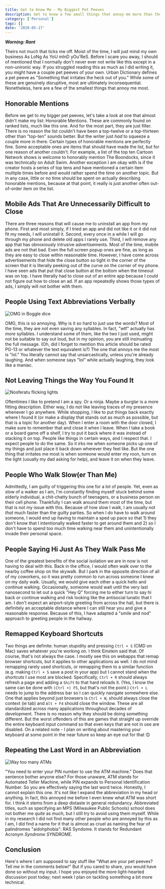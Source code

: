 ```yaml
---
title: Get to Know Me - My Biggest Pet Peeves
description: Get to know a few small things that annoy me more than they should.
category: ['Personal']
tags: []
date: '2020-05-17'
---
```


**_Warning: Rant_**

Theirs not much that ticks me off. Moist of the time, I will just mind my own business As LoNg As YoU mInD yOu'ReS. Before I scare you away, I should of mentioned that I normally don't never ever not write like this except in a non-unironic way. If you struggled reading this as much as I did writing it, you might have a couple pet peeves of your own. Urban Dictionary defines a pet peeve as "Something that irritates the heck out of you." While some of these are genuinely disruptive, most are ultimately inconsequential. Nonetheless, here are a few of the smallest things that annoy me most.

## Honorable Mentions

Before we get to my bigger pet peeves, let's take a look at one that almost didn't make my list: Honorable Mentions. These are commonly found on ranked lists, much like this one. And for the most part, they are just filler. There is no reason the list couldn't have been a top-twelve or a top-thirteen other than "top-ten" sounds better. But the writer just _had_ to squeeze a couple more in there. Certain types of honorable mentions are perfectly fine. Some acceptable ones are items that should have made the list, but for one reason of another couldn't. For example, a list of the top ten Cartoon Network shows is welcome to honorably mention The Boondocks, since it was technically on Adult Swim. Another exception I am okay with is if the creator hosts a series of top tens and have mentioned a certain item multiple times before and would rather spend the time on another topic. But in any case, little or no time should be spent on actually describing honorable mentions, because at that point, it really is just another often out-of-order item on the list.

## Mobile Ads That Are Unnecessarily Difficult to Close

There are three reasons that will cause me to uninstall an app from my phone. First and most simply, if I tried an app and did not like it or it did not fit my needs, I will uninstall it. Second, every once in a while I will go through my phone and delete old apps I rarely use. Third, I will remove any app that has obnoxiously intrusive advertisements. Most of the time, mobile ads are not that bad. Even the full screen popup ones are fine, as long as they are easy to close within reasonable time. However, I have come across advertisements that hide the close button so tight in the corner of the screen that it is literally peeking out of the curve on the corner of my phone. I have seen ads that put that close button at the bottom when the timeout was on top. I have literally had to close out of an entire app because I could not figure out how to close an ad. If an app repeatedly shows those types of ads, I simply will not bother with them.

## People Using Text Abbreviations Verbally

![OMG in Boggle dice](/images/blog/omg-1934214_640.jpg)

OMG, this is so annoying. Why is it so hard to just use the words? Most of the time, they are not even saving any syllables. In fact, "wtf" actually has _more_ syllables. I understand some of them, like the two I just used, might not be suitable to say out loud, but in my opinion, you are still insinuating the full message. (Oh, did I forget to mention this article should be rated PG-13 or whatever the text equivalent is?) The one that annoys me the most is "lol." You literally cannot say that unsarcastically, unless you're already laughing. And when someone says "lol" while actually laughing, they look like a maniac.

## Not Leaving Things the Way You Found It

![Nosferatu flicking lights](/images/blog/nosferatu-light.gif)

Oftentimes I like to pretend I am a spy. Or a ninja. Maybe a burglar is a more fitting description. Either way, I do not like leaving traces of my presence whenever I go anywhere. While shopping, I like to put things back exactly where I found it (or make a display that stands out as much as possible, but that is a topic for another day). When I enter a room with the door closed, I make sure to remember that and close it when I leave. When I take a book or a board game off a shelf, I try to put it back where it was instead of stacking it on top. People like things in certain ways, and I respect that. I expect people to do the same. So it irks me when someone picks up one of my things and just place it back down wherever they feel like. But the one thing that irritates me most is when someone would enter my roon, turn on the light (usually my dad asking for help), and leave it on when they leave.

## People Who Walk Slow(er Than Me)

Admittedly, I am guilty of triggering this one for a lot of people. Yet, even as slow of a walker as I am, I'm constantly finding myself stuck behind some elderly individual, a chit-chatty bunch of teenagers, or a business person on their cell phone. Thankfully I can walk around them most of the time, but that is not my issue with this. Because of how slow I walk, I am usually not _that_ much faster than the guilty parties. So when I do have to walk around someone, I would end up having to maintain a sped up pace so that 1) they don't know that I intentionally walked faster to get around them and 2) so I don't have to spend too much time walking near them and unintentionally invade their personal space.

## People Saying Hi Just As They Walk Pass Me

One of the greatest benefits of the social isolation we are in now is not having to deal with this. Back in the office, I would often walk over to the nearby coffee shop on the skywalk. But I park in the opposite direction of all of my coworkers, so it was pretty common to run across someone I knew on my daily walk. Usually, we would give each other a quick hello and continue walking. Occasionally, someone would wait until the very last nanosecond to let out a quick "Hey Q" forcing me to either turn to say hi back or continue walking and risk looking like the antisocial lunatic that I am. I don't expect an airport-style greeting from across the hall, but there is definitely an acceptable distance where I can still hear you and give a reasonable response. Because of this, I have adapted a "smile and nod" approach to greeting people in the hallway.

## Remapped Keyboard Shortcuts

Two things are definite: human stupidity and pressing `Ctrl + S` (CMD on Mac) saves whatever you're working on. I think Einstein said that. Of course, that's not always the case. I mostly see this on webapps that remap browser shortcuts, but it applies to other applications as well. I do not mind remapping rarely used shortcuts, or remapping them to a similar function (e.g. making `Ctrl + S` save a post in your app) but I cannot stand when the shortcuts I use most are blocked. Specifically, `Ctrl + R` should always refresh a page and adding a `Shift` to that hard reloads it. (Yes, I know the same can be done with `(Ctrl +) F5`, but that's not the point.) `Ctrl + L` needs to jump to the address bar so I can quickly navigate somewhere else. One that applies beyond just browsers is `Ctrl + W`, should always close the context (ie tab) and `Alt + F4` should close the window. These are all standardized across many applications throughout decades of development. There is no reason why they should be doing something different. But the worst offenders of this are games that straight up override the entire keyboard input command so that even keys that are not in use are disabled. On a related note - I plan on writing about mastering your keyboard at some point in the near future so keep an eye out for that 😊

## Repeating the Last Word in an Abbreviation

![Way too many ATMs](/images/blog/atms.jpg)

"You need to enter your PIN number to use the ATM machine." Does that sentence bother anyone else? For those unaware, ATM stands for Automated Teller Machine, while PIN expands to Personal Identification Number. So you are effectively saying the last word twice. Honestly, I cannot explain this one. It's not like I expand the abbreviation in my head or anything. In fact, this annoyed me before I even knew what ATM was short for. I think it stems from a deep distaste in general redundancy. Abbreviated titles, such as specifying an MPS (Milwaukee Public Schools) school does not bother me _quite_ as much, but I still try to avoid using them myself. While in my research I did not find many other people who are annoyed by this as I am, I did find a name for it that is almost as cruel as naming the fear of palindromes "aidohphobia": RAS Syndome. It stands for Redundant Acronym _Syndrome SYNDROME_.

## Conclusion

Here's where I am supposed to say stuff like "What are your pet peeves? Tell me in the comments below!" But if you cared to share, you would have done so without my input. I hope you enjoyed the more light-hearted discussion post today; next week I plan on tackling something a bit more technical.
